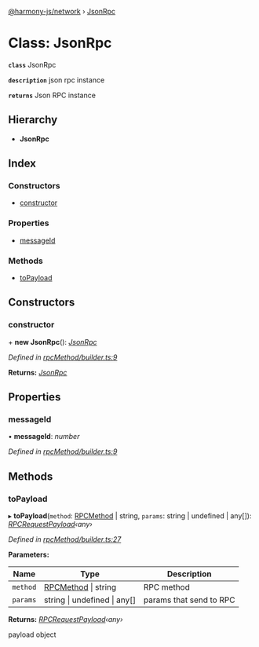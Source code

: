 [@harmony-js/network](../globals.md) › [JsonRpc](jsonrpc.md)

# Class: JsonRpc

**`class`** JsonRpc

**`description`** json rpc instance

**`returns`** Json RPC instance

## Hierarchy

* **JsonRpc**

## Index

### Constructors

* [constructor](jsonrpc.md#constructor)

### Properties

* [messageId](jsonrpc.md#messageid)

### Methods

* [toPayload](jsonrpc.md#topayload)

## Constructors

###  constructor

\+ **new JsonRpc**(): *[JsonRpc](jsonrpc.md)*

*Defined in [rpcMethod/builder.ts:9](https://github.com/FireStack-Lab/Harmony-sdk-core/blob/a192dab/packages/harmony-network/src/rpcMethod/builder.ts#L9)*

**Returns:** *[JsonRpc](jsonrpc.md)*

## Properties

###  messageId

• **messageId**: *number*

*Defined in [rpcMethod/builder.ts:9](https://github.com/FireStack-Lab/Harmony-sdk-core/blob/a192dab/packages/harmony-network/src/rpcMethod/builder.ts#L9)*

## Methods

###  toPayload

▸ **toPayload**(`method`: [RPCMethod](../enums/rpcmethod.md) | string, `params`: string | undefined | any[]): *[RPCRequestPayload](../interfaces/rpcrequestpayload.md)‹any›*

*Defined in [rpcMethod/builder.ts:27](https://github.com/FireStack-Lab/Harmony-sdk-core/blob/a192dab/packages/harmony-network/src/rpcMethod/builder.ts#L27)*

**Parameters:**

Name | Type | Description |
------ | ------ | ------ |
`method` | [RPCMethod](../enums/rpcmethod.md) &#124; string | RPC method |
`params` | string &#124; undefined &#124; any[] | params that send to RPC |

**Returns:** *[RPCRequestPayload](../interfaces/rpcrequestpayload.md)‹any›*

payload object
